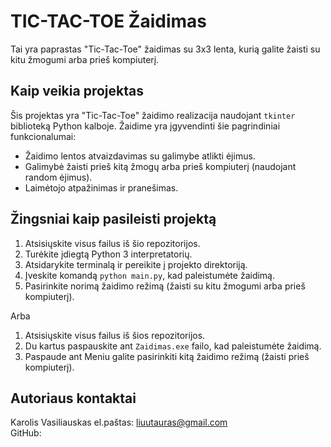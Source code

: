 # TIC-TAC-TOE Žaidimas

Tai yra paprastas "Tic-Tac-Toe" žaidimas su 3x3 lenta, kurią galite žaisti su kitu žmogumi arba prieš kompiuterį.

## Kaip veikia projektas

Šis projektas yra "Tic-Tac-Toe" žaidimo realizacija naudojant `tkinter` biblioteką Python kalboje. Žaidime yra įgyvendinti šie pagrindiniai funkcionalumai:

- Žaidimo lentos atvaizdavimas su galimybe atlikti ėjimus.
- Galimybė žaisti prieš kitą žmogų arba prieš kompiuterį (naudojant random ėjimus).
- Laimėtojo atpažinimas ir pranešimas.

## Žingsniai kaip pasileisti projektą

1. Atsisiųskite visus failus iš šio repozitorijos.
2. Turėkite įdiegtą Python 3 interpretatorių.
3. Atsidarykite terminalą ir pereikite į projekto direktoriją.
4. Įveskite komandą `python main.py`, kad paleistumėte žaidimą.
5. Pasirinkite norimą žaidimo režimą (žaisti su kitu žmogumi arba prieš kompiuterį).

Arba

1. Atsisiųskite visus failus iš šios repozitorijos.
2. Du kartus paspauskite ant `Zaidimas.exe` failo, kad paleistumėte žaidimą.
3. Paspaude ant Meniu galite pasirinkiti kitą žaidimo režimą (žaisti prieš kompiuterį).



## Autoriaus kontaktai

Karolis Vasiliauskas
el.paštas: liuutauras@gmail.com    
GitHub: